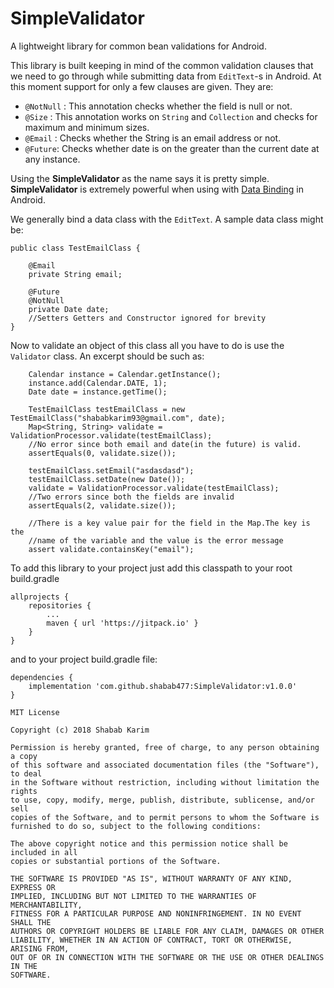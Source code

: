 # SimpleValidator
A lightweight library for common bean validations for Android.

This library is built keeping in mind of the common validation clauses that we need to go through while submitting data from `EditText`-s in Android. At this moment support for only a few clauses are given. They are:
* `@NotNull` : This annotation checks whether the field is null or not.
* `@Size` : This annotation works on `String` and `Collection` and checks for maximum and minimum sizes.
* `@Email` : Checks whether the String is an email address or not.
* `@Future`: Checks whether date is on the greater than the current date at any instance.

Using the **SimpleValidator** as the name says it is pretty simple. **SimpleValidator** is extremely powerful when using with [Data Binding](https://developer.android.com/topic/libraries/data-binding/) in Android.

We generally bind a data class with the `EditText`. A sample data class might be:

```
public class TestEmailClass {

    @Email
    private String email;

    @Future
    @NotNull
    private Date date;
    //Setters Getters and Constructor ignored for brevity
}
```

Now to validate an object of this class all you have to do is use the `Validator` class. An excerpt should be such as:

```
    Calendar instance = Calendar.getInstance();
    instance.add(Calendar.DATE, 1);
    Date date = instance.getTime();

    TestEmailClass testEmailClass = new TestEmailClass("shababkarim93@gmail.com", date);
    Map<String, String> validate = ValidationProcessor.validate(testEmailClass);
    //No error since both email and date(in the future) is valid.
    assertEquals(0, validate.size());

    testEmailClass.setEmail("asdasdasd");
    testEmailClass.setDate(new Date());
    validate = ValidationProcessor.validate(testEmailClass);
    //Two errors since both the fields are invalid
    assertEquals(2, validate.size());

    //There is a key value pair for the field in the Map.The key is the
    //name of the variable and the value is the error message
    assert validate.containsKey("email");
```
To add this library to your project just add this classpath to your root build.gradle
```
allprojects {
    repositories {
        ...
        maven { url 'https://jitpack.io' }
    }
}

```

and to your project build.gradle file:

```
dependencies {
    implementation 'com.github.shabab477:SimpleValidator:v1.0.0'
}

```

```
MIT License

Copyright (c) 2018 Shabab Karim

Permission is hereby granted, free of charge, to any person obtaining a copy
of this software and associated documentation files (the "Software"), to deal
in the Software without restriction, including without limitation the rights
to use, copy, modify, merge, publish, distribute, sublicense, and/or sell
copies of the Software, and to permit persons to whom the Software is
furnished to do so, subject to the following conditions:

The above copyright notice and this permission notice shall be included in all
copies or substantial portions of the Software.

THE SOFTWARE IS PROVIDED "AS IS", WITHOUT WARRANTY OF ANY KIND, EXPRESS OR
IMPLIED, INCLUDING BUT NOT LIMITED TO THE WARRANTIES OF MERCHANTABILITY,
FITNESS FOR A PARTICULAR PURPOSE AND NONINFRINGEMENT. IN NO EVENT SHALL THE
AUTHORS OR COPYRIGHT HOLDERS BE LIABLE FOR ANY CLAIM, DAMAGES OR OTHER
LIABILITY, WHETHER IN AN ACTION OF CONTRACT, TORT OR OTHERWISE, ARISING FROM,
OUT OF OR IN CONNECTION WITH THE SOFTWARE OR THE USE OR OTHER DEALINGS IN THE
SOFTWARE.

```